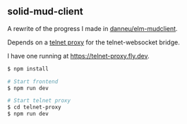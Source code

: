 ## solid-mud-client

A rewrite of the progress I made in [danneu/elm-mudclient](https://github.com/danneu/elm-mudclient).

Depends on a [telnet proxy](https://github.com/danneu/telnet-proxy) for the telnet-websocket bridge.

I have one running at <https://telnet-proxy.fly.dev>.

```bash
$ npm install

# Start frontend
$ npm run dev

# Start telnet proxy
$ cd telnet-proxy
$ npm run dev
```
